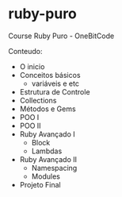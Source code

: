 # ruby-puro

Course Ruby Puro - OneBitCode

Conteudo:
- O inicio
- Conceitos básicos
  - variáveis e etc
- Estrutura de Controle
- Collections
- Métodos e Gems
- POO I
- POO II
- Ruby Avançado I
  - Block
  - Lambdas
- Ruby Avançado II
  - Namespacing
  - Modules
- Projeto Final
